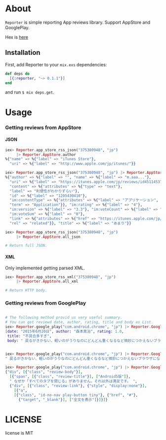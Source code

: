# About

`Reporter` is simple reporting App reviews library.
Support AppStore and GooglePlay.

Hex is [here](https://hex.pm/packages/reporter)

## Installation

First, add Reporter to your `mix.exs` dependencies:

```elixir
def deps do
  [{:reporter, "~> 0.1.1"}]
end
```

and run `$ mix deps.get`.

# Usage
### Getting reviews from AppStore
#### JSON

```elixir
iex> Reporter.app_store_rss_json("375380948", "jp")
     |> Reporter.AppStore.author
%{"name" => %{"label" => "iTunes Store"},
  "uri" => %{"label" => "http://www.apple.com/jp/itunes/"}}

iex> Reporter.app_store_rss_json("375380948", "jp") |> Reporter.AppStore.reviews |> Enum.at(0)
%{"author" => %{"label" => "", "name" => %{"label" => "m.aaa..."},
  "uri" => %{"label" => "https://itunes.apple.com/jp/reviews/id451145371"}},
  "content" => %{"attributes" => %{"type" => "text"},
  "label" => "利便性がわかりずらい"},
  "id" => %{"label" => "1205430410"},
  "im:contentType" => %{"attributes" => %{"label" => "アプリケーション",
  "term" => "Application"}}, "im:rating" => %{"label" => "4"},
  "im:version" => %{"label" => "3.3"}, "im:voteCount" => %{"label" => "0"},
  "im:voteSum" => %{"label" => "0"},
  "link" => %{"attributes" => %{"href" => "https://itunes.apple.com/jp/review?id=375380948&type=Purple%20Software",
  "rel" => "related"}}, "title" => %{"label" => "あまり"}}
```

```elixir
iex> Reporter.app_store_rss_json("375380948", "jp")
     |> Reporter.AppStore.all_json

# Return full JSON.
```

#### XML

Only implemented getting parsed XML.

```elixir
iex> Reporter.app_store_rss_xml("375380948", "jp")
     |> Reporter.AppStore.all_xml

# Return HTTP body.
```

### Getting reviews from GooglePlay

```elixir

# The following method provid us very useful summary.
# You can get reviewd date, author, rating, title and body as List.
iex> Reporter.google_play("com.android.chrome", "jp") |> Reporter.GooglePlay.review_summaries |> Enum.at(0)
[date: "2015年6月20日", author: "森本真治", rating: 1.0,
 title: "不具合多すぎ",
 body: " 戻るがきかない、軽いのがうりなのにどんどん重くなるなど微妙につかえないブラウザになってます…数ヶ月まったく治らないのでいい加減見限ろうかと。 "]


iex> Reporter.google_play("com.android.chrome", "jp") |> Reporter.GooglePlay.review_body_list |> Enum.at(0)
" 戻るがきかない、軽いのがうりなのにどんどん重くなるなど微妙につかえないブラウザになってます…数ヶ月まったく治らないのでいい加減見限ろうかと。 "

iex> Reporter.google_play("com.android.chrome", "jp") |> Reporter.GooglePlay.review_bodies |> Enum.at(1)
{"div", [{"class", "review-body"}],
  [{"span", [{"class", "review-title"}], ["Android5版"]},
  " なぜか「すべてのタブを閉じる」がありません。それ以外は満足です。 ",
  {"div", [{"class", "review-link"}, {"style", "display:none"}],
    [{"a",
    [{"class", "id-no-nav play-button tiny"}, {"href", "#"},
      {"target", "_blank"}], ["全文を表示"]}]}]}

```

# LICENSE
license is MIT
